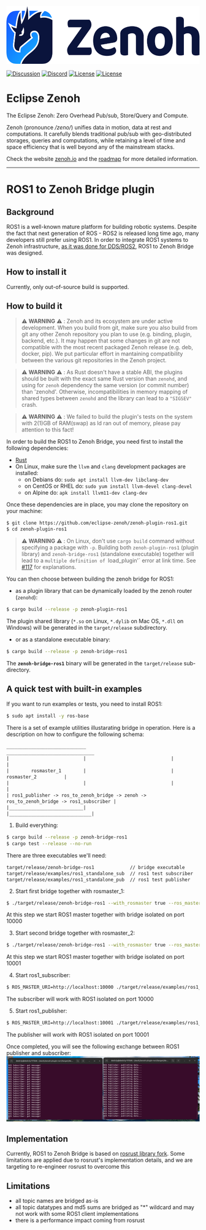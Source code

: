 <img src="https://raw.githubusercontent.com/eclipse-zenoh/zenoh/master/zenoh-dragon.png" height="150">

<!--- 
[![CI](https://github.com/eclipse-zenoh/zenoh-plugin-ros1/workflows/Rust/badge.svg)](https://github.com/eclipse-zenoh/zenoh-plugin-ros1/actions?query=workflow%3ARust)
--->
[![Discussion](https://img.shields.io/badge/discussion-on%20github-blue)](https://github.com/eclipse-zenoh/roadmap/discussions)
[![Discord](https://img.shields.io/badge/chat-on%20discord-blue)](https://discord.gg/2GJ958VuHs)
[![License](https://img.shields.io/badge/License-EPL%202.0-blue)](https://choosealicense.com/licenses/epl-2.0/)
[![License](https://img.shields.io/badge/License-Apache%202.0-blue.svg)](https://opensource.org/licenses/Apache-2.0)

# Eclipse Zenoh
The Eclipse Zenoh: Zero Overhead Pub/sub, Store/Query and Compute.

Zenoh (pronounce _/zeno/_) unifies data in motion, data at rest and computations. It carefully blends traditional pub/sub with geo-distributed storages, queries and computations, while retaining a level of time and space efficiency that is well beyond any of the mainstream stacks.

Check the website [zenoh.io](http://zenoh.io) and the [roadmap](https://github.com/eclipse-zenoh/roadmap) for more detailed information.

-------------------------------
# ROS1 to Zenoh Bridge plugin

## Background
ROS1 is a well-known mature platform for building robotic systems. Despite the fact that next generation of ROS - ROS2 is released long time ago, many developers still prefer using ROS1. In order to integrate ROS1 systems to Zenoh infrastructure, [as it was done for DDS/ROS2](https://github.com/eclipse-zenoh/zenoh-plugin-dds), ROS1 to Zenoh Bridge was designed.

## How to install it
Currently, only out-of-source build is supported.

## How to build it

> :warning: **WARNING** :warning: : Zenoh and its ecosystem are under active development. When you build from git, make sure you also build from git any other Zenoh repository you plan to use (e.g. binding, plugin, backend, etc.). It may happen that some changes in git are not compatible with the most recent packaged Zenoh release (e.g. deb, docker, pip). We put particular effort in mantaining compatibility between the various git repositories in the Zenoh project.

> :warning: **WARNING** :warning: : As Rust doesn't have a stable ABI, the plugins should be
built with the exact same Rust version than `zenohd`, and using for `zenoh` dependency the same version (or commit number) than 'zenohd'.
Otherwise, incompatibilities in memory mapping of shared types between `zenohd` and the library can lead to a `"SIGSEV"` crash.

> :warning: **WARNING** :warning: : We failed to build the plugin's tests on the system with 2(1)GB of RAM(swap) as ld ran out of memory, please pay attention to this fact!

In order to build the ROS1 to Zenoh Bridge, you need first to install the following dependencies:

- [Rust](https://www.rust-lang.org/tools/install)
- On Linux, make sure the `llvm` and `clang` development packages are installed:
   - on Debians do: `sudo apt install llvm-dev libclang-dev`
   - on CentOS or RHEL do: `sudo yum install llvm-devel clang-devel`
   - on Alpine do: `apk install llvm11-dev clang-dev`

Once these dependencies are in place, you may clone the repository on your machine:

```bash
$ git clone https://github.com/eclipse-zenoh/zenoh-plugin-ros1.git
$ cd zenoh-plugin-ros1
```

> :warning: **WARNING** :warning: : On Linux, don't use `cargo build` command without specifying a package with `-p`. Building both `zenoh-plugin-ros1` (plugin library) and `zenoh-bridge-ros1` (standalone executable) together will lead to a `multiple definition of `load_plugin'` error at link time. See [#117](https://github.com/eclipse-zenoh/zenoh-plugin-dds/issues/117#issuecomment-1439694331) for explanations.

You can then choose between building the zenoh bridge for ROS1:
- as a plugin library that can be dynamically loaded by the zenoh router (`zenohd`):
```bash
$ cargo build --release -p zenoh-plugin-ros1
```
The plugin shared library (`*.so` on Linux, `*.dylib` on Mac OS, `*.dll` on Windows) will be generated in the `target/release` subdirectory.

- or as a standalone executable binary:
```bash
$ cargo build --release -p zenoh-bridge-ros1
```
The **`zenoh-bridge-ros1`** binary will be generated in the `target/release` sub-directory.


## A quick test with built-in examples

If you want to run examples or tests, you need to install ROS1:
```bash
$ sudo apt install -y ros-base
```

There is a set of example utilities illustarating bridge in operation.
Here is a description on how to configure the following schema:
```
_____________________________                               ________________________________
|                           |                               |                              |
|        rosmaster_1        |                               |         rosmaster_2          |
|                           |                               |                              |
| ros1_publisher -> ros_to_zenoh_bridge -> zenoh -> ros_to_zenoh_bridge -> ros1_subscriber |
|___________________________|                               |______________________________|
```

1. Build everything:
```bash
$ cargo build --release -p zenoh-bridge-ros1
$ cargo test --release --no-run
```
There are three executables we'll need:
```
target/release/zenoh-bridge-ros1             // bridge executable
target/release/examples/ros1_standalone_sub  // ros1 test subscriber
target/release/examples/ros1_standalone_pub  // ros1 test publisher
```

2. Start first bridge together with rosmaster_1:
```bash
$ ./target/release/zenoh-bridge-ros1 --with_rosmaster true --ros_master_uri http://localhost:10000
```
At this step we start ROS1 master together with bridge isolated on port 10000 

3. Start second bridge together with rosmaster_2:
```bash
$ ./target/release/zenoh-bridge-ros1 --with_rosmaster true --ros_master_uri http://localhost:10001
```
At this step we start ROS1 master together with bridge isolated on port 10001

4. Start ros1_subscriber:
```bash
$ ROS_MASTER_URI=http://localhost:10000 ./target/release/examples/ros1_standalone_sub
```
The subscriber will work with ROS1 isolated on port 10000

5. Start ros1_publisher:
```bash
$ ROS_MASTER_URI=http://localhost:10001 ./target/release/examples/ros1_standalone_pub
```
The publisher will work with ROS1 isolated on port 10001

Once completed, you will see the following exchange between ROS1 publisher and subscriber:
<img src="pubsub.png">



## Implementation
Currently, ROS1 to Zenoh Bridge is based on [rosrust library fork](https://github.com/ZettaScaleLabs/rosrust). Some limitations are applied due to rosrust's implementation details, and we are targeting to re-engineer rosrust to overcome this

## Limitations
- all topic names are bridged as-is
- all topic datatypes and md5 sums are bridged as "*" wildcard and may not work with some ROS1 client implementations
- there is a performance impact coming from rosrust

